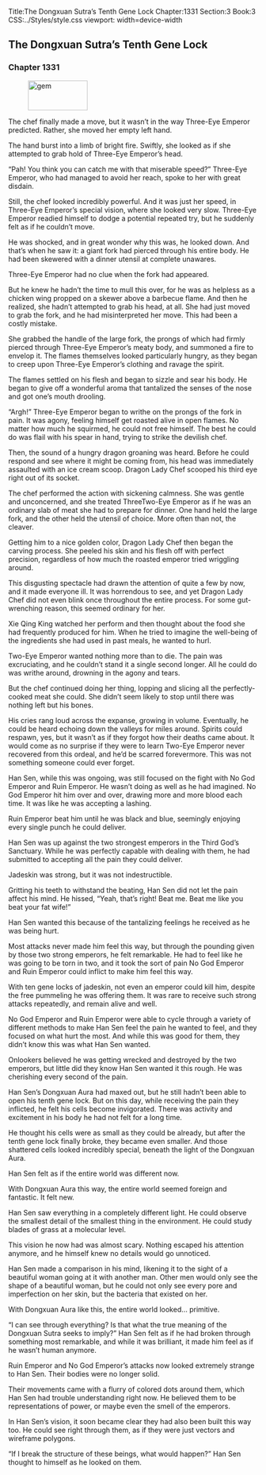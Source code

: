 Title:The Dongxuan Sutra’s Tenth Gene Lock 
Chapter:1331 
Section:3 
Book:3 
CSS:../Styles/style.css 
viewport: width=device-width
  
## The Dongxuan Sutra’s Tenth Gene Lock
### Chapter 1331 
<figure>
	<img src="../Images/gem.gif" alt="gem" id="gem" width="120" height="60" />
</figure>
  

  
  The chef finally made a move, but it wasn’t in the way Three-Eye Emperor predicted. Rather, she moved her empty left hand.

The hand burst into a limb of bright fire. Swiftly, she looked as if she attempted to grab hold of Three-Eye Emperor’s head.

“Pah! You think you can catch me with that miserable speed?” Three-Eye Emperor, who had managed to avoid her reach, spoke to her with great disdain.

Still, the chef looked incredibly powerful. And it was just her speed, in Three-Eye Emperor’s special vision, where she looked very slow. Three-Eye Emperor readied himself to dodge a potential repeated try, but he suddenly felt as if he couldn’t move.

He was shocked, and in great wonder why this was, he looked down. And that’s when he saw it: a giant fork had pierced through his entire body. He had been skewered with a dinner utensil at complete unawares.

Three-Eye Emperor had no clue when the fork had appeared.

But he knew he hadn’t the time to mull this over, for he was as helpless as a chicken wing propped on a skewer above a barbecue flame. And then he realized, she hadn’t attempted to grab his head, at all. She had just moved to grab the fork, and he had misinterpreted her move. This had been a costly mistake.

She grabbed the handle of the large fork, the prongs of which had firmly pierced through Three-Eye Emperor’s meaty body, and summoned a fire to envelop it. The flames themselves looked particularly hungry, as they began to creep upon Three-Eye Emperor’s clothing and ravage the spirit.

The flames settled on his flesh and began to sizzle and sear his body. He began to give off a wonderful aroma that tantalized the senses of the nose and got one’s mouth drooling.

“Argh!” Three-Eye Emperor began to writhe on the prongs of the fork in pain. It was agony, feeling himself get roasted alive in open flames. No matter how much he squirmed, he could not free himself. The best he could do was flail with his spear in hand, trying to strike the devilish chef.

Then, the sound of a hungry dragon groaning was heard. Before he could respond and see where it might be coming from, his head was immediately assaulted with an ice cream scoop. Dragon Lady Chef scooped his third eye right out of its socket.

The chef performed the action with sickening calmness. She was gentle and unconcerned, and she treated ThreeTwo-Eye Emperor as if he was an ordinary slab of meat she had to prepare for dinner. One hand held the large fork, and the other held the utensil of choice. More often than not, the cleaver.

Getting him to a nice golden color, Dragon Lady Chef then began the carving process. She peeled his skin and his flesh off with perfect precision, regardless of how much the roasted emperor tried wriggling around.

This disgusting spectacle had drawn the attention of quite a few by now, and it made everyone ill. It was horrendous to see, and yet Dragon Lady Chef did not even blink once throughout the entire process. For some gut-wrenching reason, this seemed ordinary for her.

Xie Qing King watched her perform and then thought about the food she had frequently produced for him. When he tried to imagine the well-being of the ingredients she had used in past meals, he wanted to hurl.

Two-Eye Emperor wanted nothing more than to die. The pain was excruciating, and he couldn’t stand it a single second longer. All he could do was writhe around, drowning in the agony and tears.

But the chef continued doing her thing, lopping and slicing all the perfectly-cooked meat she could. She didn’t seem likely to stop until there was nothing left but his bones.

His cries rang loud across the expanse, growing in volume. Eventually, he could be heard echoing down the valleys for miles around. Spirits could respawn, yes, but it wasn’t as if they forgot how their deaths came about. It would come as no surprise if they were to learn Two-Eye Emperor never recovered from this ordeal, and he’d be scarred forevermore. This was not something someone could ever forget.

Han Sen, while this was ongoing, was still focused on the fight with No God Emperor and Ruin Emperor. He wasn’t doing as well as he had imagined. No God Emperor hit him over and over, drawing more and more blood each time. It was like he was accepting a lashing.

Ruin Emperor beat him until he was black and blue, seemingly enjoying every single punch he could deliver.

Han Sen was up against the two strongest emperors in the Third God’s Sanctuary. While he was perfectly capable with dealing with them, he had submitted to accepting all the pain they could deliver.

Jadeskin was strong, but it was not indestructible.

Gritting his teeth to withstand the beating, Han Sen did not let the pain affect his mind. He hissed, “Yeah, that’s right! Beat me. Beat me like you beat your fat wife!”

Han Sen wanted this because of the tantalizing feelings he received as he was being hurt.

Most attacks never made him feel this way, but through the pounding given by those two strong emperors, he felt remarkable. He had to feel like he was going to be torn in two, and it took the sort of pain No God Emperor and Ruin Emperor could inflict to make him feel this way.

With ten gene locks of jadeskin, not even an emperor could kill him, despite the free pummeling he was offering them. It was rare to receive such strong attacks repeatedly, and remain alive and well.

No God Emperor and Ruin Emperor were able to cycle through a variety of different methods to make Han Sen feel the pain he wanted to feel, and they focused on what hurt the most. And while this was good for them, they didn’t know this was what Han Sen wanted.

Onlookers believed he was getting wrecked and destroyed by the two emperors, but little did they know Han Sen wanted it this rough. He was cherishing every second of the pain.

Han Sen’s Dongxuan Aura had maxed out, but he still hadn’t been able to open his tenth gene lock. But on this day, while receiving the pain they inflicted, he felt his cells become invigorated. There was activity and excitement in his body he had not felt for a long time.

He thought his cells were as small as they could be already, but after the tenth gene lock finally broke, they became even smaller. And those shattered cells looked incredibly special, beneath the light of the Dongxuan Aura.

Han Sen felt as if the entire world was different now.

With Dongxuan Aura this way, the entire world seemed foreign and fantastic. It felt new.

Han Sen saw everything in a completely different light. He could observe the smallest detail of the smallest thing in the environment. He could study blades of grass at a molecular level.

This vision he now had was almost scary. Nothing escaped his attention anymore, and he himself knew no details would go unnoticed.

Han Sen made a comparison in his mind, likening it to the sight of a beautiful woman going at it with another man. Other men would only see the shape of a beautiful woman, but he could not only see every pore and imperfection on her skin, but the bacteria that existed on her.

With Dongxuan Aura like this, the entire world looked… primitive.

“I can see through everything? Is that what the true meaning of the Dongxuan Sutra seeks to imply?” Han Sen felt as if he had broken through something most remarkable, and while it was brilliant, it made him feel as if he wasn’t human anymore.

Ruin Emperor and No God Emperor’s attacks now looked extremely strange to Han Sen. Their bodies were no longer solid.

Their movements came with a flurry of colored dots around them, which Han Sen had trouble understanding right now. He believed them to be representations of power, or maybe even the smell of the emperors.

In Han Sen’s vision, it soon became clear they had also been built this way too. He could see right through them, as if they were just vectors and wireframe polygons.

“If I break the structure of these beings, what would happen?” Han Sen thought to himself as he looked on them.

